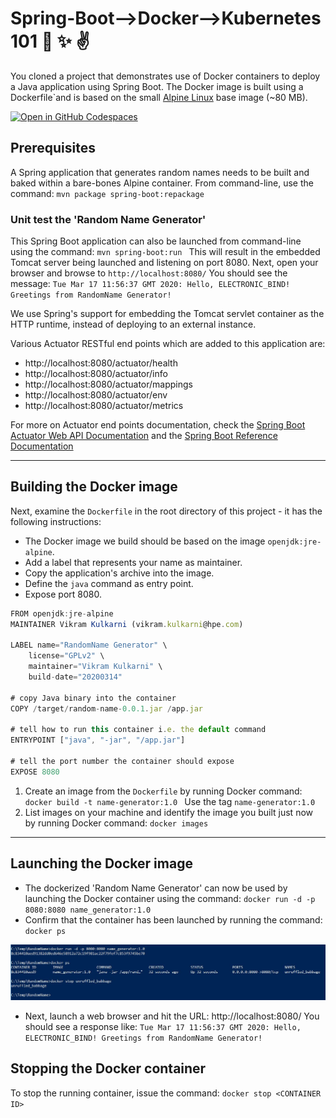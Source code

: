 # Spring-Boot-->Docker-->Kubernetes 101 :tada: :sparkles: :v: 

You cloned a project that demonstrates use of Docker containers to deploy a Java application using Spring Boot.
The Docker image is built using a Dockerfile`and is based on the small [Alpine Linux](https://alpinelinux.org/ "Alpine Linux") base image (~80 MB).


[![Open in GitHub Codespaces](https://github.com/codespaces/badge.svg)](https://github.com/codespaces/new?hide_repo_select=true&ref=master&repo=583019519&machine=standardLinux32gb&devcontainer_path=.devcontainer%2Fdevcontainer.json&location=SouthEastAsia)

## Prerequisites

A Spring application that generates random names needs to be built and baked within a bare-bones Alpine container. 
From command-line, use the command: ```mvn package spring-boot:repackage ```
	
### Unit test the 'Random Name Generator'
This Spring Boot application can also be launched from command-line using the command: ```mvn spring-boot:run ```
This will result in the embedded Tomcat server being launched and listening on port 8080. 
Next, open your browser and browse to `http://localhost:8080/`
You should see the message: `Tue Mar 17 11:56:37 GMT 2020: Hello, ELECTRONIC_BIND! Greetings from RandomName Generator!`

We use Spring's support for embedding the Tomcat servlet container as the HTTP runtime, instead of deploying to an external instance.

Various Actuator RESTful end points which are added to this application are: 
 * http://localhost:8080/actuator/health
 * http://localhost:8080/actuator/info 
 * http://localhost:8080/actuator/mappings 
 * http://localhost:8080/actuator/env
 * http://localhost:8080/actuator/metrics 

For more on Actuator end points documentation, check the [Spring Boot Actuator Web API Documentation](https://docs.spring.io/spring-boot/docs/3.2.0/actuator-api/pdf/spring-boot-actuator-web-api.pdf) 
and the [Spring Boot Reference Documentation](https://docs.spring.io/spring-boot/docs/3.2.0/reference/htmlsingle/)

---
 
## Building the Docker image

Next, examine the `Dockerfile` in the root directory of this project - it has the following instructions:
 * The Docker image we build should be based on the image `openjdk:jre-alpine`.
 * Add a label that represents your name as maintainer.
 * Copy the application's archive into the image.
 * Define the `java` command as entry point.
 * Expose port 8080.   

``` javascript
FROM openjdk:jre-alpine
MAINTAINER Vikram Kulkarni (vikram.kulkarni@hpe.com)

LABEL name="RandomName Generator" \
    license="GPLv2" \
	maintainer="Vikram Kulkarni" \
    build-date="20200314"

# copy Java binary into the container	
COPY /target/random-name-0.0.1.jar /app.jar

# tell how to run this container i.e. the default command
ENTRYPOINT ["java", "-jar", "/app.jar"]

# tell the port number the container should expose
EXPOSE 8080
```
	
1. Create an image from the `Dockerfile` by running Docker command: ```docker build -t name-generator:1.0 ``` Use the tag `name-generator:1.0 `
2. List images on your machine and identify the image you built just now by running Docker command: ```docker images ```

---

## Launching the Docker image

 * The dockerized 'Random Name Generator' can now be used by launching the Docker container using the command: ```docker run -d -p 8080:8080 name_generator:1.0 ```
 * Confirm that the container has been launched by running the command: ```docker ps ```

![Docker commands](https://github.com/kulkeez/RandomName/blob/master/docker-random-name.jpg "")

 * Next, launch a web browser and hit the URL: http://localhost:8080/
You should see a response like: `Tue Mar 17 11:56:37 GMT 2020: Hello, ELECTRONIC_BIND! Greetings from RandomName Generator!`


## Stopping the Docker container
To stop the running container, issue the command: ``` docker stop <CONTAINER ID> ```

